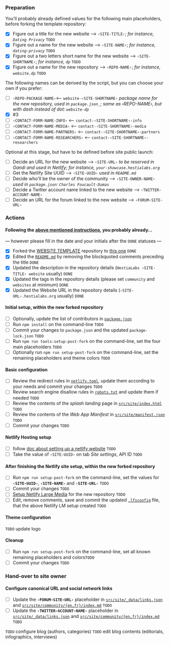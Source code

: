### Preparation

You'll probably already defined values for the following main placeholders, before forking the template repository:

- [x] Figure out a title for the new website ⟶ `‹SITE-TITLE›`; _for instance, `Dating Privacy`_  `TODO`
- [x] Figure out a name for the new website ⟶ `‹SITE-NAME›`; _for instance, `dating-privacy`_ `TODO`
- [x] Figure out a two letters short name for the new website ⟶ `‹SITE-SHORTNAME›`; _for instance, `dp`_ `TODO`
- [x] Figure out a name for the new repository ⟶ `‹REPO-NAME›`; _for instance, `website.dp`_ `TODO`

The following names can be derived by the script, but you can choose your own if you prefer:

- [ ] `‹REPO-PACKAGE-NAME›`⟵ `website-‹SITE-SHORTNAME›` _package name for the new repository, used in `package.json_`; same as ‹REPO-NAME›, but with dash instead of dot: `website-dp`_
- [x] #3
- [ ] `‹CONTACT-FORM-NAME-INFO›` ⟵ `contact-‹SITE-SHORTNAME›-info`
- [ ] `‹CONTACT-FORM-NAME-MEDIA›` ⟵ `contact-‹SITE-SHORTNAME›-media`
- [ ] `‹CONTACT-FORM-NAME-PARTNERS›` ⟵ `contact-‹SITE-SHORTNAME›-partners`
- [ ] `‹CONTACT-FORM-NAME-RESEARCHERS›` ⟵ `contact-‹SITE-SHORTNAME›-researchers`

Optional at this stage, but have to be defined before site public launch:

- [ ] Decide an URL for the new website ⟶ `‹SITE-URL›` _to be reserved in Gandi and used in Netlify; for instance, `your-showcase.hestialabs.org`_
- [ ] Get the Netlify Site UUID ⟶ `‹SITE-UUID›` _used in `README.md`_
- [ ] Decide who'll be the owner of the community ⟶ `‹SITE-OWNER-NAME›` _used in `package.json`: `Charles Foucault-Dumas`_
- [ ] Decide a Twitter account name linked to the new website ⟶ `‹TWITTER-ACCOUNT-NAME›`
- [ ] Decide an URL for the forum linked to the new website ⟶ `‹FORUM-SITE-URL›`

### Actions

#### Following the [above mentioned instructions](https://github.com/hestiaAI/website.docs/tree/main/website-new), you probably already…

— however please fill in the date and your initials after the `DONE` statuses —

- [x] Forked the [WEBSITE.TEMPLATE](https://github.com/hestiaAI/website.template) repository to [this one](../) `DONE`  
- [x] Edited the [`README.md`](../#readme) by removing the blockquoted comments preceding the title `DONE` 
- [x] Updated the description in the repository details (`HestiaLabs ‹SITE-TITLE› website` usually) `DONE`
- [x] Updated the tags in the repository details (please set `community` and `websites` at minimum) `DONE`
- [x] Updated the Website URL in the repository details (`‹SITE-URL›.hestialabs.org` usually) `DONE`

#### Initial setup, within the new forked repository

- [ ] Optionally, update the list of contributors in [`package.json`](../blob/main/package.json)
- [ ] Run `npm install` on the command-line `TODO` 
- [ ] Commit your changes to `package.json` and the updated `package-lock.json` `TODO` 
- [ ] Run `npm run tools:setup-post-fork` on the command-line, set the four main placeholders `TODO` 
- [ ] Optionally run `npm run setup-post-fork` on the command-line, set the remaining placeholders and theme colors `TODO` 

#### Basic configuration

- [ ] Review the redirect rules in [`netlify.toml`](../blob/main/netlify.toml), update them according to your needs and commit your changes `TODO` 
- [ ] Review search engine disallow rules in [`robots.txt`](../blob/main/src/site/robots.txt) and update them if needed `TODO` 
- [ ] Review the contents of the _splash landing_ page in [`src/site/index.html`](../blob/main/src/site/index.html) `TODO` 
- [ ] Review the contents of the _Web App Manifest_ in [`src/site/manifest.json`](../blob/main/src/site/index.html) `TODO` 
- [ ] Commit your changes `TODO` 

#### Netlify Hosting setup

- [ ] follow [doc about setting up a netlify website](https://github.com/hestiaAI/website.docs/blob/main/website-new/SETUP-NETLIFY.md) `TODO`
- [ ] Take the value of `‹SITE-UUID›` on tab *Site settings*, API ID `TODO`

#### After finishing the Netlify site setup, within the new forked repository

- [ ] Run `npm run setup-post-fork` on the command-line, set the values for **`‹SITE-UUID›`**, **`‹SITE-NAME›`** and **`‹SITE-URL›`**  `TODO` 
- [ ] Commit your changes `TODO` 
- [ ] [Setup Netlify Large Media](https://github.com/hestiaAI/website.docs/blob/main/website-new/SETUP-NETLIFY-LARGE-MEDIA.md#setup-netlify-large-media) for the new repository `TODO`
- [ ] Edit, remove comments, save and commit the updated [`.lfsconfig`](../blob/main/.lfsconfig) file, that the above Netlify LM setup created `TODO`

#### Theme configuration

`TODO` update logo

#### Cleanup

- [ ] Run `npm run setup-post-fork` on the command-line, set all known remaining placeholders and colors`TODO` 
- [ ] Commit your changes `TODO` 

### Hand-over to site owner

#### Configure canonical URL and social network links

- [ ] Update the **`‹FORUM-SITE-URL›`** placeholder in [`src/site/_data/links.json`](../blob/main/src/site/_data/links.json) and [`src/site/community/{en,fr}/index.md`](../blob/main/src/site/community/en/index.md) `TODO`
- [ ] Update the **`‹TWITTER-ACCOUNT-NAME›`** placeholder in [`src/site/_data/links.json`](../blob/main/src/site/_data/links.json) and [`src/site/community/{en,fr}/index.md`](../blob/main/src/site/community/en/index.md) `TODO`

`TODO` configure blog (authors, categories)
`TODO` edit blog contents (editorials, infographics, interviews)
